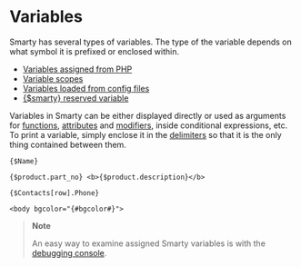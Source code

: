 # Variables

Smarty has several types of variables. The type of the
variable depends on what symbol it is prefixed or enclosed within.

- [Variables assigned from PHP](./language-variables/language-assigned-variables.md)
- [Variable scopes](./language-variables/language-variable-scopes.md)
- [Variables loaded from config files](./language-variables/language-config-variables.md)
- [{$smarty} reserved variable](./language-variables/language-variables-smarty.md)

Variables in Smarty can be either displayed directly or used as
arguments for [functions](./language-basic-syntax/language-syntax-functions.md),
[attributes](./language-basic-syntax/language-syntax-attributes.md) and
[modifiers](./language-modifiers.md), inside conditional expressions, etc.
To print a variable, simply enclose it in the
[delimiters](../programmers/api-variables/variable-left-delimiter.md) so that it is the only thing
contained between them.

```smarty
{$Name}

{$product.part_no} <b>{$product.description}</b>

{$Contacts[row].Phone}

<body bgcolor="{#bgcolor#}">
```
      
> **Note**
>
> An easy way to examine assigned Smarty variables is with the
> [debugging console](./chapter-debugging-console.md).

